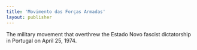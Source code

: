 ```yaml
---
title: 'Movimento das Forças Armadas'
layout: publisher
---
```

The military movement that overthrew the Estado Novo fascist dictatorship in Portugal on April 25, 1974.
